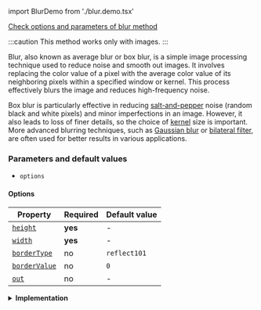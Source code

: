 import BlurDemo from './blur.demo.tsx'

[Check options and parameters of blur method](https://image-js.github.io/image-js-typescript/classes/Image.html#blur 'link on github io')

:::caution
This method works only with images.
:::

Blur, also known as average blur or box blur, is a simple image processing technique used to reduce noise and smooth out images. It involves replacing the color value of a pixel with the average color value of its neighboring pixels within a specified window or kernel. This process effectively blurs the image and reduces high-frequency noise.

<BlurDemo />

Box blur is particularly effective in reducing [salt-and-pepper](https://en.wikipedia.org/wiki/Salt-and-pepper_noise 'wikipedia link on salt and pepper noise') noise (random black and white pixels) and minor imperfections in an image. However, it also leads to loss of finer details, so the choice of [kernel](../../Glossary.md#kernel) size is important.
More advanced blurring techniques, such as [Gaussian blur](./Gaussian%20Blur.md 'internal link to gaussian blur') or [bilateral filter](https://en.wikipedia.org/wiki/Bilateral_filter 'wikipedia link on bilateral filters'), are often used for better results in various applications.

### Parameters and default values

- `options`

#### Options

| Property                                                                                                | Required | Default value |
| ------------------------------------------------------------------------------------------------------- | -------- | ------------- |
| [`height`](https://image-js.github.io/image-js-typescript/interfaces/BlurOptions.html#height)           | **yes**  | -             |
| [`width`](https://image-js.github.io/image-js-typescript/interfaces/BlurOptions.html#width)             | **yes**  | -             |
| [`borderType`](https://image-js.github.io/image-js-typescript/interfaces/BlurOptions.html#borderType)   | no       | `reflect101`  |
| [`borderValue`](https://image-js.github.io/image-js-typescript/interfaces/BlurOptions.html#borderValue) | no       | `0`           |
| [`out`](https://image-js.github.io/image-js-typescript/interfaces/BlurOptions.html#out)                 | no       | -             |

<details>
<summary>
<b>Implementation</b>
 </summary>

Here's how blur filter is implemented in ImageJS:

_Select a Kernel Size_: The first step is to choose the size of the kernel or window that will be used for the blurring operation. The kernel is typically a square matrix with odd dimensions, such as 3x3, 5x5, 7x7, etc. The larger the kernel, the more intense the blurring effect.

_Iterate through Pixels_: For each pixel in the image, the algorithm applies [convolution](../../Glossary.md#convolution).

_Calculate Average Color_: The algorithm calculates the average color value of all the pixels within the kernel.

_Replace Pixel Value_: The original pixel's color value is then replaced with the calculated average color value.

</details>
